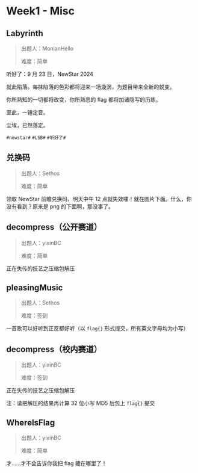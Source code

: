 # Week1 - Misc

## Labyrinth

> 出题人：MonianHello
>
> 难度：简单

听好了：9 月 23 日，NewStar 2024

就此陷落。每抹陷落的色彩都将迎来一场漩涡，为题目带来全新的蜕变。

你所熟知的一切都将改变，你所熟悉的 flag 都将加诸隐写的历练。

至此，一锤定音。

尘埃，已然落定。

`#newstar#` `#LSB#` `#听好了#`

## 兑换码

> 出题人：Sethos
>
> 难度：简单

领取 NewStar 前瞻兑换码，明天中午 12 点就失效喽！就在图片下面。什么，你没有看到？原来是 png 的下面啊，那没事了。

## decompress（公开赛道）

> 出题人：yixinBC
>
> 难度：简单

正在失传的技艺之压缩包解压

## pleasingMusic

> 出题人：Sethos
>
> 难度：签到

一首歌可以好听到正反都好听（以 `flag{}` 形式提交，所有英文字母均为小写）

## decompress（校内赛道）

> 出题人：yixinBC
>
> 难度：签到

正在失传的技艺之压缩包解压

注：请把解压的结果再计算 32 位小写 MD5 后包上 `flag{}` 提交

## WhereIsFlag

> 出题人：yixinBC
>
> 难度：简单

才……才不会告诉你我把 flag 藏在哪里了！
